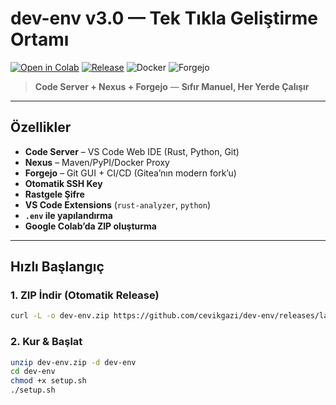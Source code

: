 # dev-env v3.0 — **Tek Tıkla Geliştirme Ortamı**

[![Open in Colab](https://colab.research.google.com/assets/colab-badge.svg)](https://colab.research.google.com/github/cevikgazi/dev-env/blob/main/dev-env.ipynb)
[![Release](https://img.shields.io/github/v/release/cevikgazi/dev-env?label=Download%20ZIP)](https://github.com/cevikgazi/dev-env/releases/latest)
![Docker](https://img.shields.io/badge/Docker-Ready-blue)
![Forgejo](https://img.shields.io/badge/Forgejo-Ready-green)

> **Code Server + Nexus + Forgejo** — **Sıfır Manuel, Her Yerde Çalışır**

---

## Özellikler

- **Code Server** – VS Code Web IDE (Rust, Python, Git)
- **Nexus** – Maven/PyPI/Docker Proxy
- **Forgejo** – Git GUI + CI/CD (Gitea’nın modern fork’u)
- **Otomatik SSH Key**
- **Rastgele Şifre**
- **VS Code Extensions** (`rust-analyzer`, `python`)
- **`.env` ile yapılandırma**
- **Google Colab’da ZIP oluşturma**

---

## Hızlı Başlangıç

### 1. ZIP İndir (Otomatik Release)
```bash
curl -L -o dev-env.zip https://github.com/cevikgazi/dev-env/releases/latest/download/dev-env.zip
```
### 2. Kur & Başlat


```bash
unzip dev-env.zip -d dev-env
cd dev-env
chmod +x setup.sh
./setup.sh
